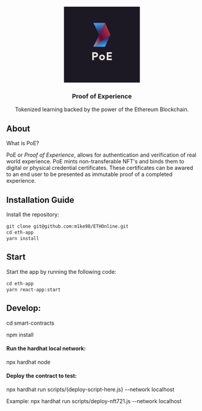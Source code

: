 <p align="center">
  <a href="https://github.com/m1ke98/ETHOnline">
    <img src="https://raw.githubusercontent.com/m1ke98/ETHOnline/main/eth-app/packages/react-app/public/Not%20Transparent%20Background.png" alt="Logo" width="200" height="200">
  </a>
  <h3 align="center">Proof of Experience
</h3>
  <p align="center">
 Tokenized learning backed by the power of the Ethereum Blockchain. 
  <br/>
  </p>
  
  
## About
What is PoE?

PoE or _Proof of Experience_, allows for authentication and verification of real world experience.
PoE mints non-transferable NFT's and binds them to digital or physical credential certificates. 
These certificates can be awared to an end user to be presented as immutable proof of a completed experience. 

  
## Installation Guide
Install the repository:
```
git clone git@github.com:m1ke98/ETHOnline.git
cd eth-app
yarn install
```

## Start
Start the app by running the following code:
```
cd eth-app
yarn react-app:start
```
## Develop:

cd smart-contracts

npm install
#### Run the hardhat local network:
npx hardhat node

#### Deploy the contract to test:
npx hardhat run scripts/{deploy-script-here.js} --network localhost

Example:
npx hardhat run scripts/deploy-nft721.js --network localhost

